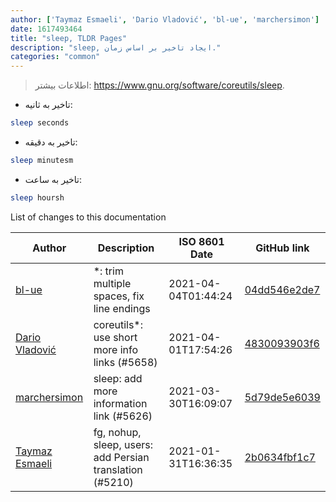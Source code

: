 ```yaml
---
author: ['Taymaz Esmaeli', 'Dario Vladović', 'bl-ue', 'marchersimon']
date: 1617493464
title: "sleep, TLDR Pages"
description: "sleep, ایجاد تاخیر بر اساس زمان."
categories: "common"
---
```

> اطلاعات بیشتر: <https://www.gnu.org/software/coreutils/sleep>.

- تاخیر به ثانیه:

```bash
sleep seconds
```

- تاخیر به دقیقه:

```bash
sleep minutesm
```

- تاخیر به ساعت:

```bash
sleep hoursh
```
List of changes to this documentation


Author | Description | ISO 8601 Date | GitHub link
------|-----|-----|-----
[bl-ue](mailto:54780737+bl-ue@users.noreply.github.com) | *: trim multiple spaces, fix line endings | 2021-04-04T01:44:24 | [04dd546e2de7](https://github.com/tldr-pages/tldr/commit/04dd546e2de7f59f40a867acca6f46b0dc8ea9b4)
[Dario Vladović](mailto:d.vladimyr@gmail.com) | coreutils*: use short more info links (#5658) | 2021-04-01T17:54:26 | [4830093903f6](https://github.com/tldr-pages/tldr/commit/4830093903f66ccf3ebbc2ecf477286e45edac59)
[marchersimon](mailto:50295997+marchersimon@users.noreply.github.com) | sleep: add more information link (#5626) | 2021-03-30T16:09:07 | [5d79de5e6039](https://github.com/tldr-pages/tldr/commit/5d79de5e6039e3edab8f732b701d090311e3add0)
[Taymaz Esmaeli](mailto:56496286+opoet7@users.noreply.github.com) | fg, nohup, sleep, users: add Persian translation (#5210) | 2021-01-31T16:36:35 | [2b0634fbf1c7](https://github.com/tldr-pages/tldr/commit/2b0634fbf1c709967663989d12f6ee015d869a56)

